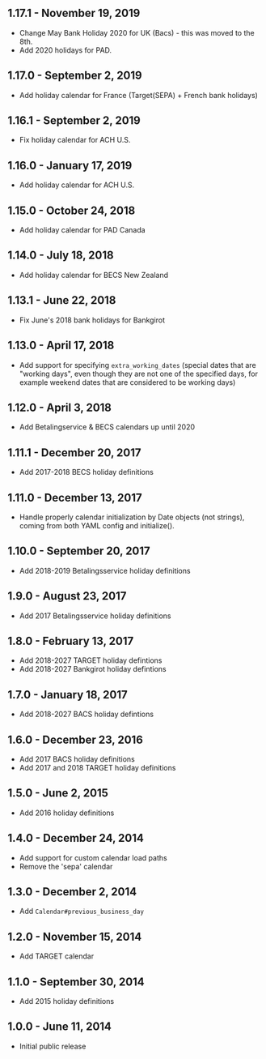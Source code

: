 ## 1.17.1 - November 19, 2019

- Change May Bank Holiday 2020 for UK (Bacs) - this was moved to the 8th.
- Add 2020 holidays for PAD.

## 1.17.0 - September 2, 2019

- Add holiday calendar for France (Target(SEPA) + French bank holidays)

## 1.16.1 - September 2, 2019

- Fix holiday calendar for ACH U.S.

## 1.16.0 - January 17, 2019

- Add holiday calendar for ACH U.S.

## 1.15.0 - October 24, 2018

- Add holiday calendar for PAD Canada

## 1.14.0 - July 18, 2018

- Add holiday calendar for BECS New Zealand

## 1.13.1 - June 22, 2018

- Fix June's 2018 bank holidays for Bankgirot

## 1.13.0 - April 17, 2018

- Add support for specifying `extra_working_dates` (special dates that are "working days",
  even though they are not one of the specified days, for example weekend dates
  that are considered to be working days)

## 1.12.0 - April 3, 2018

- Add Betalingservice & BECS calendars up until 2020

## 1.11.1 - December 20, 2017

- Add 2017-2018 BECS holiday definitions

## 1.11.0 - December 13, 2017

- Handle properly calendar initialization by Date objects (not strings),
  coming from both YAML config and initialize().


## 1.10.0 - September 20, 2017

- Add 2018-2019 Betalingsservice holiday definitions

## 1.9.0 - August 23, 2017

- Add 2017 Betalingsservice holiday definitions

## 1.8.0 - February 13, 2017

- Add 2018-2027 TARGET holiday defintions
- Add 2018-2027 Bankgirot holiday defintions

## 1.7.0 - January 18, 2017

- Add 2018-2027 BACS holiday defintions

## 1.6.0 - December 23, 2016

- Add 2017 BACS holiday definitions
- Add 2017 and 2018 TARGET holiday definitions

## 1.5.0 - June 2, 2015

- Add 2016 holiday definitions

## 1.4.0 - December 24, 2014

- Add support for custom calendar load paths
- Remove the 'sepa' calendar


## 1.3.0 - December 2, 2014

- Add `Calendar#previous_business_day`


## 1.2.0 - November 15, 2014

- Add TARGET calendar


## 1.1.0 - September 30, 2014

- Add 2015 holiday definitions


## 1.0.0 - June 11, 2014

- Initial public release
